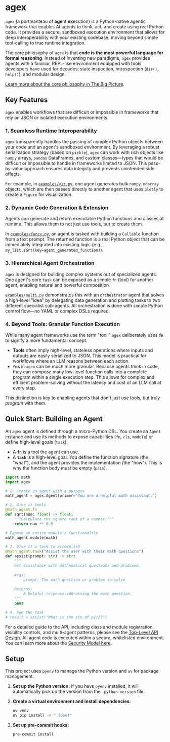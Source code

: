 # agex

`agex` (a portmanteau of **age**nt **ex**ecution) is a Python-native agentic framework that enables AI agents to think, act, and create using real Python code. It provides a secure, sandboxed execution environment that allows for deep interoperability with your existing codebase, moving beyond simple tool-calling to true runtime integration.

The core philosophy of `agex` is that **code is the most powerful language for formal reasoning**. Instead of inventing new paradigms, `agex` provides agents with a familiar, REPL-like environment equipped with tools developers have used for decades: state inspection, introspection (`dir()`, `help()`), and modular design.

[Learn more about the core philosophy in The Big Picture](./docs/big-picture.md).

## Key Features

`agex` enables workflows that are difficult or impossible in frameworks that rely on JSON or isolated execution environments.

### 1. Seamless Runtime Interoperability

`agex` transparently handles the passing of complex Python objects between your code and an agent's sandboxed environment. By leveraging a robust serialization strategy (based on `pickle`), `agex` can work with rich objects like `numpy` arrays, `pandas` DataFrames, and custom classes—types that would be difficult or impossible to handle in frameworks limited to JSON. This pass-by-value approach ensures data integrity and prevents unintended side effects.

For example, in [`examples/viz.py`](./examples/viz.py), one agent generates bulk `numpy.ndarray` objects, which are then passed directly to another agent that uses `plotly` to create a `Figure` for visualization.

### 2. Dynamic Code Generation & Extension

Agents can generate and return executable Python functions and classes at runtime. This allows them to not just use tools, but to create them.

In [`examples/funcy.py`](./examples/funcy.py), an agent is tasked with building a `Callable` function from a text prompt. The returned function is a real Python object that can be immediately integrated into existing logic (e.g., `my_list.sort(key=agent_generated_function)`).

### 3. Hierarchical Agent Orchestration

`agex` is designed for building complex systems out of specialized agents. One agent's core `task` can be exposed as a simple `fn` (tool) for another agent, enabling natural and powerful composition.

[`examples/multi.py`](./examples/multi.py) demonstrates this with an `orchestrator` agent that solves a high-level "idea" by delegating data generation and plotting tasks to two different specialist sub-agents. All orchestration is done with simple Python control flow—no YAML or complex DSLs required.

### 4. Beyond Tools: Granular Function Execution

While many agent frameworks use the term "tool," `agex` deliberately uses **`fn`** to signify a more fundamental concept.

*   **Tools** often imply high-level, stateless operations where inputs and outputs are easily serialized to JSON. This model is practical for workflows where an LLM reasons between each action.
*   **`fn`s** in `agex` can be much more granular. Because agents think in code, they can compose many low-level function calls into a complete program within a single execution step. This allows for complex and efficient problem-solving without the latency and cost of an LLM call at every step.

This distinction is key to enabling agents that don't just *use* tools, but truly *program* with them.

## Quick Start: Building an Agent

An `agex` agent is defined through a micro-Python DSL. You create an `Agent` instance and use its methods to expose capabilities (`fn`, `cls`, `module`) or define high-level goals (`task`).

*   A **`fn`** is a tool the agent can use.
*   A **`task`** is a high-level goal. You define the function signature (the "what"), and the agent provides the implementation (the "how"). This is why the function body must be empty (`pass`).

```python
import math
import agex

# 1. Create an agent with a purpose
math_agent = agex.Agent(primer="You are a helpful math assistant.")

# 2. Give it tools
@math_agent.fn
def sqrt(num: float) -> float:
    """Calculate the square root of a number."""
    return num ** 0.5

# Expose an entire module's functionality
math_agent.module(math)

# 3. Give it a task to accomplish
@math_agent.task("Assist the user with their math questions")
def assist(prompt: str) -> str:
    """
    Get assistance with mathematical questions and problems.
    
    Args:
        prompt: The math question or problem to solve
        
    Returns:
        A helpful response addressing the math question.
    """
    pass

# 4. Run the task
# result = assist("What is the sin of pi/2?")
```

For a detailed guide to the API, including class and module registration, visibility controls, and multi-agent patterns, please see the [Top-Level API Design](./docs/top-level.md). All agent code is executed within a secure, whitelisted environment. You can learn more about the [Security Model here](./docs/security.md).

## Setup

This project uses `pyenv` to manage the Python version and `uv` for package management.

1.  **Set up the Python version:**
    If you have `pyenv` installed, it will automatically pick up the version from the `.python-version` file.

2.  **Create a virtual environment and install dependencies:**
    ```bash
    uv venv
    uv pip install -e ".[dev]"
    ```

3.  **Set up pre-commit hooks:**
    ```bash
    pre-commit install
    ```